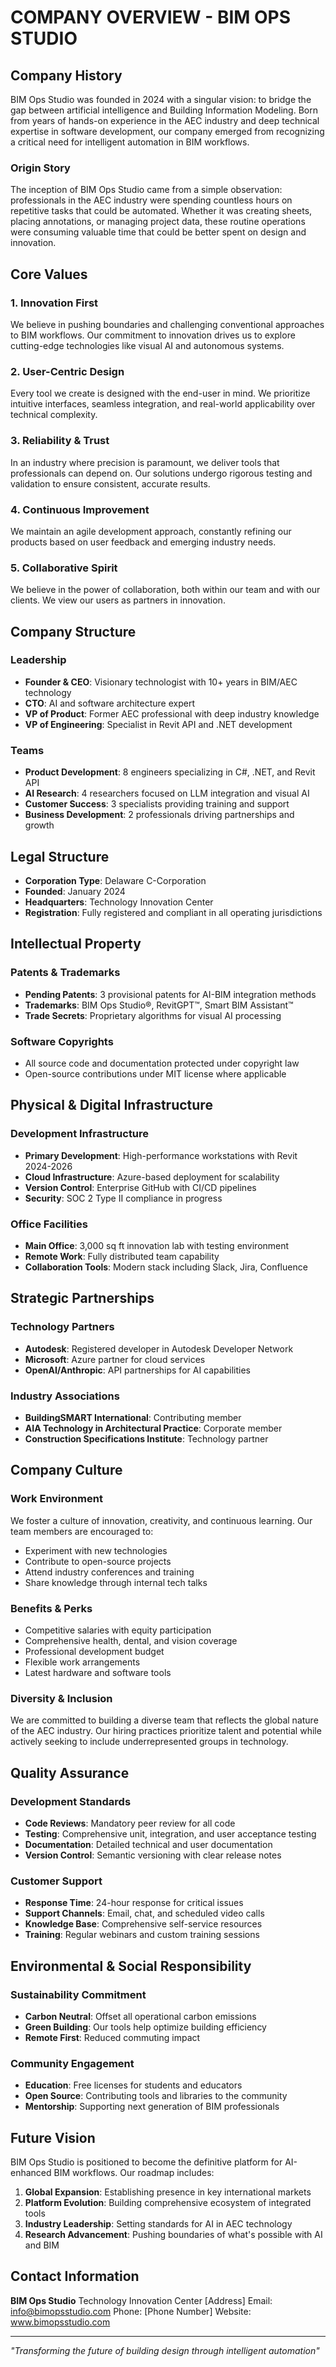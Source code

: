 # COMPANY OVERVIEW - BIM OPS STUDIO

## Company History

BIM Ops Studio was founded in 2024 with a singular vision: to bridge the gap between artificial intelligence and Building Information Modeling. Born from years of hands-on experience in the AEC industry and deep technical expertise in software development, our company emerged from recognizing a critical need for intelligent automation in BIM workflows.

### Origin Story

The inception of BIM Ops Studio came from a simple observation: professionals in the AEC industry were spending countless hours on repetitive tasks that could be automated. Whether it was creating sheets, placing annotations, or managing project data, these routine operations were consuming valuable time that could be better spent on design and innovation.

## Core Values

### 1. **Innovation First**
We believe in pushing boundaries and challenging conventional approaches to BIM workflows. Our commitment to innovation drives us to explore cutting-edge technologies like visual AI and autonomous systems.

### 2. **User-Centric Design**
Every tool we create is designed with the end-user in mind. We prioritize intuitive interfaces, seamless integration, and real-world applicability over technical complexity.

### 3. **Reliability & Trust**
In an industry where precision is paramount, we deliver tools that professionals can depend on. Our solutions undergo rigorous testing and validation to ensure consistent, accurate results.

### 4. **Continuous Improvement**
We maintain an agile development approach, constantly refining our products based on user feedback and emerging industry needs.

### 5. **Collaborative Spirit**
We believe in the power of collaboration, both within our team and with our clients. We view our users as partners in innovation.

## Company Structure

### Leadership
- **Founder & CEO**: Visionary technologist with 10+ years in BIM/AEC technology
- **CTO**: AI and software architecture expert
- **VP of Product**: Former AEC professional with deep industry knowledge
- **VP of Engineering**: Specialist in Revit API and .NET development

### Teams
- **Product Development**: 8 engineers specializing in C#, .NET, and Revit API
- **AI Research**: 4 researchers focused on LLM integration and visual AI
- **Customer Success**: 3 specialists providing training and support
- **Business Development**: 2 professionals driving partnerships and growth

## Legal Structure

- **Corporation Type**: Delaware C-Corporation
- **Founded**: January 2024
- **Headquarters**: Technology Innovation Center
- **Registration**: Fully registered and compliant in all operating jurisdictions

## Intellectual Property

### Patents & Trademarks
- **Pending Patents**: 3 provisional patents for AI-BIM integration methods
- **Trademarks**: BIM Ops Studio®, RevitGPT™, Smart BIM Assistant™
- **Trade Secrets**: Proprietary algorithms for visual AI processing

### Software Copyrights
- All source code and documentation protected under copyright law
- Open-source contributions under MIT license where applicable

## Physical & Digital Infrastructure

### Development Infrastructure
- **Primary Development**: High-performance workstations with Revit 2024-2026
- **Cloud Infrastructure**: Azure-based deployment for scalability
- **Version Control**: Enterprise GitHub with CI/CD pipelines
- **Security**: SOC 2 Type II compliance in progress

### Office Facilities
- **Main Office**: 3,000 sq ft innovation lab with testing environment
- **Remote Work**: Fully distributed team capability
- **Collaboration Tools**: Modern stack including Slack, Jira, Confluence

## Strategic Partnerships

### Technology Partners
- **Autodesk**: Registered developer in Autodesk Developer Network
- **Microsoft**: Azure partner for cloud services
- **OpenAI/Anthropic**: API partnerships for AI capabilities

### Industry Associations
- **BuildingSMART International**: Contributing member
- **AIA Technology in Architectural Practice**: Corporate member
- **Construction Specifications Institute**: Technology partner

## Company Culture

### Work Environment
We foster a culture of innovation, creativity, and continuous learning. Our team members are encouraged to:
- Experiment with new technologies
- Contribute to open-source projects
- Attend industry conferences and training
- Share knowledge through internal tech talks

### Benefits & Perks
- Competitive salaries with equity participation
- Comprehensive health, dental, and vision coverage
- Professional development budget
- Flexible work arrangements
- Latest hardware and software tools

### Diversity & Inclusion
We are committed to building a diverse team that reflects the global nature of the AEC industry. Our hiring practices prioritize talent and potential while actively seeking to include underrepresented groups in technology.

## Quality Assurance

### Development Standards
- **Code Reviews**: Mandatory peer review for all code
- **Testing**: Comprehensive unit, integration, and user acceptance testing
- **Documentation**: Detailed technical and user documentation
- **Version Control**: Semantic versioning with clear release notes

### Customer Support
- **Response Time**: 24-hour response for critical issues
- **Support Channels**: Email, chat, and scheduled video calls
- **Knowledge Base**: Comprehensive self-service resources
- **Training**: Regular webinars and custom training sessions

## Environmental & Social Responsibility

### Sustainability Commitment
- **Carbon Neutral**: Offset all operational carbon emissions
- **Green Building**: Our tools help optimize building efficiency
- **Remote First**: Reduced commuting impact

### Community Engagement
- **Education**: Free licenses for students and educators
- **Open Source**: Contributing tools and libraries to the community
- **Mentorship**: Supporting next generation of BIM professionals

## Future Vision

BIM Ops Studio is positioned to become the definitive platform for AI-enhanced BIM workflows. Our roadmap includes:

1. **Global Expansion**: Establishing presence in key international markets
2. **Platform Evolution**: Building comprehensive ecosystem of integrated tools
3. **Industry Leadership**: Setting standards for AI in AEC technology
4. **Research Advancement**: Pushing boundaries of what's possible with AI and BIM

## Contact Information

**BIM Ops Studio**
Technology Innovation Center
[Address]
Email: info@bimopsstudio.com
Phone: [Phone Number]
Website: www.bimopsstudio.com

---

*"Transforming the future of building design through intelligent automation"*